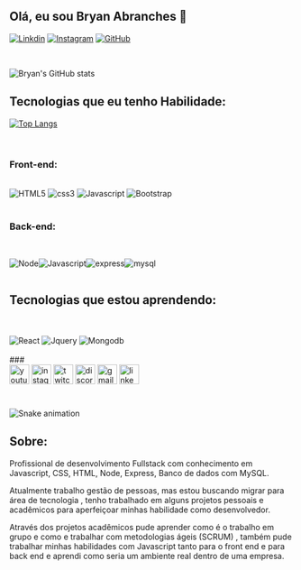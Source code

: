 ## Olá, eu sou Bryan Abranches 🤙

[![Linkdin](https://img.shields.io/badge/LinkedIn-0077B5?style=for-the-badge&logo=linkedin&logoColor=white)](https://www.linkedin.com/in/bryan-abranches/)
[![Instagram](https://img.shields.io/badge/Instagram-E4405F?style=for-the-badge&logo=instagram&logoColor=white)](https://www.instagram.com/bryanabranches_/)
[![GitHub](https://img.shields.io/badge/GitHub-100000?style=for-the-badge&logo=github&logoColor=white)](https://l.instagram.com/?u=https%3A%2F%2Fgithub.com%2FBryan-Abranches&e=AT2L4oM2qAt1qGETWNOIyM9YbnkrPtISVCF5ZjGaw1xHWrxJ6e7qs-K0lca8S4KwTCB30Gc4g11IDUs5w6pncxI8ahpP2u3gEyqdK8XR4YasnS398csVwg)

<br>

![Bryan's GitHub stats](https://github-readme-stats.vercel.app/api?username=bryan-abranches&show_icons=true&theme=radical)

## Tecnologias que eu tenho Habilidade:

[![Top Langs](https://github-readme-stats.vercel.app/api/top-langs/?username=bryan-abranches&layout=compact)](https://github.com/anuraghazra/github-readme-stats)


<br>

### Front-end:

<div style = "display: inline-block"><br>
<img aling="center" src = "https://img.shields.io/badge/HTML5-E34F26?style=for-the-badge&logo=html5&logoColor=white" alt ="HTML5">
 <img aling="center" src ="https://img.shields.io/badge/CSS3-1572B6?style=for-the-badge&logo=css3&logoColor=white" alt ="css3">
 <img aling="center" src = "https://img.shields.io/badge/JavaScript-F7DF1E?style=for-the-badge&logo=javascript&logoColor=black" alt ="Javascript">
 <img aling="center" src = "https://img.shields.io/badge/Bootstrap-563D7C?style=for-the-badge&logo=bootstrap&logoColor=white" alt ="Bootstrap">

</div>

<br>
<br>

### Back-end:
<br>
<div style="display: inline-block">

<img aling="center" src = "https://img.shields.io/badge/Node.js-43853D?style=for-the-badge&logo=node.js&logoColor=white" alt ="Node"><img aling="center" src = "https://img.shields.io/badge/JavaScript-323330?style=for-the-badge&logo=javascript&logoColor=F7DF1E" alt ="Javascript"><img aling="center" src = "https://img.shields.io/badge/Express.js-404D59?style=for-the-badge" alt ="express"><img aling="center" src = "https://img.shields.io/badge/MySQL-00000F?style=for-the-badge&logo=mysql&logoColor=white" alt ="mysql">

</div><br>

## Tecnologias que estou aprendendo:
<br>
<div style="display: inline-block"> <br>

<img aling="center" src = "https://img.shields.io/badge/React-20232A?style=for-the-badge&logo=react&logoColor=61DAFB" alt ="React">
 <img aling="center" src = "https://img.shields.io/badge/jQuery-0769AD?style=for-the-badge&logo=jquery&logoColor=white" alt ="Jquery">
 <img aling="center" src = "https://img.shields.io/badge/MongoDB-4EA94B?style=for-the-badge&logo=mongodb&logoColor=white" alt ="Mongodb">

</div><br><br>
###

<div align="left">
  <img src="https://img.shields.io/static/v1?message=Youtube&logo=youtube&label=&color=FF0000&logoColor=white&labelColor=&style=for-the-badge" height="35" alt="youtube logo"  />
  <img src="https://img.shields.io/static/v1?message=Instagram&logo=instagram&label=&color=E4405F&logoColor=white&labelColor=&style=for-the-badge" height="35" alt="instagram logo"  />
  <img src="https://img.shields.io/static/v1?message=Twitch&logo=twitch&label=&color=9146FF&logoColor=white&labelColor=&style=for-the-badge" height="35" alt="twitch logo"  />
  <img src="https://img.shields.io/static/v1?message=Discord&logo=discord&label=&color=7289DA&logoColor=white&labelColor=&style=for-the-badge" height="35" alt="discord logo"  />
  <img src="https://img.shields.io/static/v1?message=Gmail&logo=gmail&label=&color=D14836&logoColor=white&labelColor=&style=for-the-badge" height="35" alt="gmail logo"  />
  <img src="https://img.shields.io/static/v1?message=LinkedIn&logo=linkedin&label=&color=0077B5&logoColor=white&labelColor=&style=for-the-badge" height="35" alt="linkedin logo"  />
</div>

###

<br clear="both">

<img src="https://raw.githubusercontent.com/maurodesouza/maurodesouza/output/snake.svg" alt="Snake animation" />

###


## Sobre:

Profissional de desenvolvimento Fullstack com conhecimento em Javascript, CSS, HTML, Node, Express, Banco de dados com MySQL.

Atualmente trabalho gestão de pessoas, mas estou buscando migrar para área de tecnologia , tenho trabalhado em alguns projetos pessoais e acadêmicos para aperfeiçoar minhas habilidade como desenvolvedor.

Através dos projetos acadêmicos pude aprender como é o trabalho em grupo e como e trabalhar com metodologias ágeis (SCRUM) , também pude trabalhar minhas habilidades com Javascript tanto para o front end e para back end e aprendi como seria um ambiente real dentro de uma empresa.

